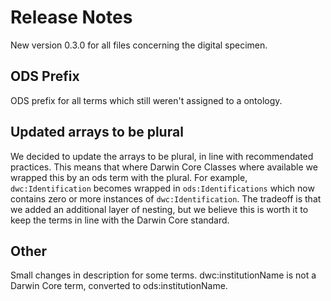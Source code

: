 # Release Notes

New version 0.3.0 for all files concerning the digital specimen.

## ODS Prefix
ODS prefix for all terms which still weren't assigned to a ontology.

## Updated arrays to be plural
We decided to update the arrays to be plural, in line with recommendated practices.
This means that where Darwin Core Classes where available we wrapped this by an ods term with the plural.
For example, `dwc:Identification` becomes wrapped in `ods:Identifications` which now contains zero or more instances of `dwc:Identification`.
The tradeoff is that we added an additional layer of nesting, but we believe this is worth it to keep the terms in line with the Darwin Core standard.

## Other
Small changes in description for some terms.
dwc:institutionName is not a Darwin Core term, converted to ods:institutionName. 
